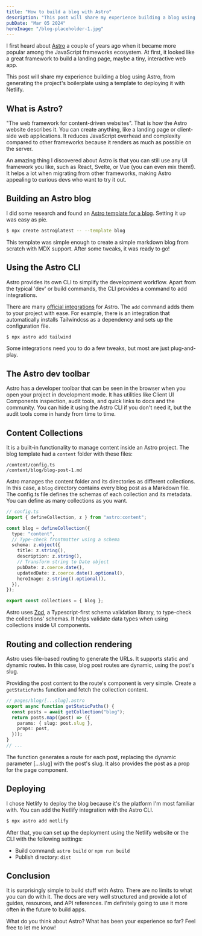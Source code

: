 ```yaml
---
title: "How to build a blog with Astro"
description: "This post will share my experience building a blog using Astro, from generating the project's boilerplate using a template to deploying it with Netlify."
pubDate: "Mar 05 2024"
heroImage: "/blog-placeholder-1.jpg"
---
```


I first heard about [Astro](https://astro.build/) a couple of years ago when it became more popular among the JavaScript frameworks ecosystem. At first, it looked like a great framework to build a landing page, maybe a tiny, interactive web app.

This post will share my experience building a blog using Astro, from generating the project's boilerplate using a template to deploying it with Netlify.

## What is Astro?

"The web framework for content-driven websites". That is how the Astro website describes it. You can create anything, like a landing page or client-side web applications. It reduces JavaScript overhead and complexity compared to other frameworks because it renders as much as possible on the server.

An amazing thing I discovered about Astro is that you can still use any UI framework you like, such as React, Svelte, or Vue (you can even mix them!). It helps a lot when migrating from other frameworks, making Astro appealing to curious devs who want to try it out.

## Building an Astro blog

I did some research and found an [Astro template for a blog](https://github.com/withastro/astro/tree/latest/examples/blog). Setting it up was easy as pie.

```sh
$ npx create astro@latest -- --template blog
```

This template was simple enough to create a simple markdown blog from scratch with MDX support. After some tweaks, it was ready to go!

## Using the Astro CLI

Astro provides its own CLI to simplify the development workflow. Apart from the typical 'dev' or build commands, the CLI provides a command to add integrations.

There are many [official integrations](https://astro.build/integrations/) for Astro. The `add` command adds them to your project with ease. For example, there is an integration that automatically installs Tailwindcss as a dependency and sets up the configuration file.

```sh
$ npx astro add tailwind
```

Some integrations need you to do a few tweaks, but most are just plug-and-play.

## The Astro dev toolbar

Astro has a developer toolbar that can be seen in the browser when you open your project in development mode. It has utilities like Client UI Components inspection, audit tools, and quick links to docs and the community. You can hide it using the Astro CLI if you don't need it, but the audit tools come in handy from time to time.

## Content Collections

It is a built-in functionality to manage content inside an Astro project. The blog template had a `content` folder with these files:

```
/content/config.ts
/content/blog/blog-post-1.md
```

Astro manages the content folder and its directories as different collections. In this case, a `blog` directory contains every blog post as a Markdown file. The config.ts file defines the schemas of each collection and its metadata. You can define as many collections as you want.

```ts
// config.ts
import { defineCollection, z } from "astro:content";

const blog = defineCollection({
  type: "content",
  // Type-check frontmatter using a schema
  schema: z.object({
    title: z.string(),
    description: z.string(),
    // Transform string to Date object
    pubDate: z.coerce.date(),
    updatedDate: z.coerce.date().optional(),
    heroImage: z.string().optional(),
  }),
});

export const collections = { blog };
```

Astro uses [Zod](https://zod.dev/), a Typescript-first schema validation library, to type-check the collections' schemas. It helps validate data types when using collections inside UI components.

## Routing and collection rendering

Astro uses file-based routing to generate the URLs. It supports static and dynamic routes. In this case, blog post routes are dynamic, using the post's slug.

Providing the post content to the route's component is very simple. Create a `getStaticPaths` function and fetch the collection content.

```ts
// pages/blog/[...slug].astro
export async function getStaticPaths() {
  const posts = await getCollection("blog");
  return posts.map((post) => ({
    params: { slug: post.slug },
    props: post,
  }));
}
// ...
```

The function generates a route for each post, replacing the dynamic parameter [...slug] with the post's slug. It also provides the post as a prop for the page component.

## Deploying

I chose Netlify to deploy the blog because it's the platform I'm most familiar with. You can add the Netlify integration with the Astro CLI.

```sh
$ npx astro add netlify
```

After that, you can set up the deployment using the Netlify website or the CLI with the following settings:

- Build command: `astro build` or `npm run build`
- Publish directory: `dist`

## Conclusion

It is surprisingly simple to build stuff with Astro. There are no limits to what you can do with it. The docs are very well structured and provide a lot of guides, resources, and API references. I'm definitely going to use it more often in the future to build apps.

What do you think about Astro? What has been your experience so far? Feel free to let me know!
